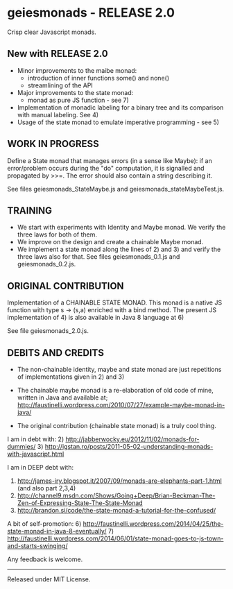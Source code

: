 geiesmonads - RELEASE 2.0
=========================
Crisp clear Javascript monads.

New with RELEASE 2.0
--------------------
- Minor improvements to the maibe monad:
  - introduction of inner functions some() and none()
  - streamlining of the API
- Major improvements to the state monad:
  - monad as pure JS function - see 7)
- Implementation of monadic labeling for a binary tree and its
  comparison with manual labeling. See 4)
- Usage of the state monad to emulate imperative programming - see 5)

WORK IN PROGRESS
----------------
Define a State monad that manages errors (in a sense like Maybe): 
if an error/problem occurs during the "do" computation, 
it is signalled and propagated by >>=. 
The error should also contain a string describing it.

See files geiesmonads_StateMaybe.js and geiesmonads_stateMaybeTest.js.

TRAINING
--------
- We start with experiments with Identity and Maybe monad. We verify the three laws for both of them.
- We improve on the design and create a chainable Maybe monad.
- We implement a state monad along the lines of 2) and 3) and verify the three laws also for that.
See files geiesmonads_0.1.js and geiesmonads_0.2.js.

ORIGINAL CONTRIBUTION
---------------------
Implementation of a CHAINABLE STATE MONAD.
This monad is a native JS function with type s -> (s,a) enriched with a bind method.
The present JS implementation of 4) is also available in Java 8 language at 6)

See file geiesmonads_2.0.js.

DEBITS AND CREDITS
------------------
- The non-chainable identity, maybe and state monad are just repetitions 
of implementations given in 2) and 3)

- The chainable maybe monad is a re-elaboration of old code of mine, written in Java and available at;
http://faustinelli.wordpress.com/2010/07/27/example-maybe-monad-in-java/

- The original contribution (chainable state monad) is a truly cool thing.

I am in debt with:
2) http://jabberwocky.eu/2012/11/02/monads-for-dummies/
3) http://igstan.ro/posts/2011-05-02-understanding-monads-with-javascript.html

I am in DEEP debt with:
1) http://james-iry.blogspot.it/2007/09/monads-are-elephants-part-1.html (and also part 2,3,4)
4) http://channel9.msdn.com/Shows/Going+Deep/Brian-Beckman-The-Zen-of-Expressing-State-The-State-Monad
5) http://brandon.si/code/the-state-monad-a-tutorial-for-the-confused/

A bit of self-promotion:
6) http://faustinelli.wordpress.com/2014/04/25/the-state-monad-in-java-8-eventually/
7) http://faustinelli.wordpress.com/2014/06/01/state-monad-goes-to-js-town-and-starts-swinging/

Any feedback is welcome.

--------------------------
Released under MIT License.
